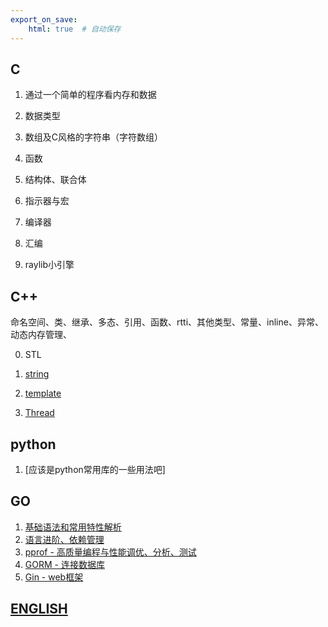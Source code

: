 ```yaml
---
export_on_save:
    html: true  # 自动保存
---
```


## C

1. 通过一个简单的程序看内存和数据

2. 数据类型

3. 数组及C风格的字符串（字符数组）

4. 函数

5. 结构体、联合体

6. 指示器与宏

7. 编译器

8. 汇编

9. raylib小引擎

## C++

命名空间、类、继承、多态、引用、函数、rtti、其他类型、常量、inline、异常、动态内存管理、

0. STL


1. [string](CPP/string.html)
2. [template](CPP/template.html)
3. [Thread](CPP/Thread.html)

## python

1. [应该是python常用库的一些用法吧]


## GO

1. [基础语法和常用特性解析](./GO/1.html)
2. [语言进阶、依赖管理](./GO/2.html)
3. [pprof - 高质量编程与性能调优、分析、测试](./GO/3.html)
4. [GORM - 连接数据库](./Go/4.html)
5. [Gin - web框架](./GO/5.html)

## [ENGLISH](./english.html)


